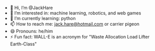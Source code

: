 - 👋 Hi, I’m @JackHare
- 👀 I’m interested in: machine learning, robotics, and web games
- 🌱 I’m currently learning: python
- 📫 How to reach me: jack.hare@hotmail.com or carrier pigeon 
- 😄 Pronouns: he/him
- ⚡ Fun fact: WALL-E is an acronym for "Waste Allocation Load Lifter Earth-Class"

<!---
JackHare/JackHare is a ✨ special ✨ repository because its `README.md` (this file) appears on your GitHub profile.
You can click the Preview link to take a look at your changes.
--->
